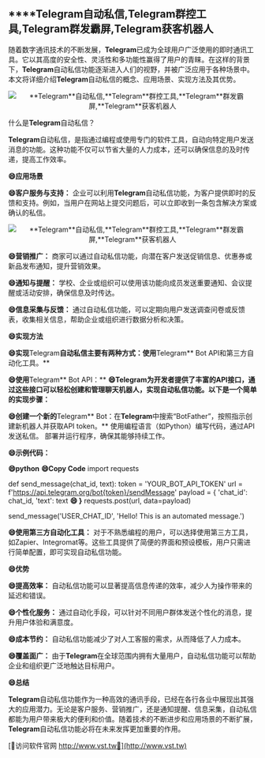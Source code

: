 ## ****Telegram**自动私信,**Telegram**群控工具,**Telegram**群发霸屏,**Telegram**获客机器人**

随着数字通讯技术的不断发展，**Telegram**已成为全球用户广泛使用的即时通讯工具。它以其高度的安全性、灵活性和多功能性赢得了用户的青睐。在这样的背景下，**Telegram**自动私信功能逐渐进入人们的视野，并被广泛应用于各种场景中。本文将详细介绍**Telegram**自动私信的概念、应用场景、实现方法及其优势。

 <center><img src="https://vst.tw/MP4/tuiguang/png/0.png" alt="**Telegram**自动私信,**Telegram**群控工具,**Telegram**群发霸屏,**Telegram**获客机器人"></center>

什么是**Telegram**自动私信？

**Telegram**自动私信，是指通过编程或使用专门的软件工具，自动向特定用户发送消息的功能。这种功能不仅可以节省大量的人力成本，还可以确保信息的及时传递，提高工作效率。

**😄应用场景**

**😄客户服务与支持：**
企业可以利用**Telegram**自动私信功能，为客户提供即时的反馈和支持。例如，当用户在网站上提交问题后，可以立即收到一条包含解决方案或确认的私信。

 <center><img src="https://vst.tw/MP4/tuiguang/png/3.png" alt="**Telegram**自动私信,**Telegram**群控工具,**Telegram**群发霸屏,**Telegram**获客机器人"></center>

**😄营销推广：**
商家可以通过自动私信功能，向潜在客户发送促销信息、优惠券或新品发布通知，提升营销效果。

**😄通知与提醒：**
学校、企业或组织可以使用该功能向成员发送重要通知、会议提醒或活动安排，确保信息及时传达。

**😄信息采集与反馈：**
通过自动私信功能，可以定期向用户发送调查问卷或反馈表，收集相关信息，帮助企业或组织进行数据分析和决策。

**😄实现方法**

**😄实现**Telegram**自动私信主要有两种方式：使用**Telegram** Bot API和第三方自动化工具。**

**😄使用**Telegram** Bot API：**
**😄**Telegram**为开发者提供了丰富的API接口，通过这些接口可以轻松创建和管理聊天机器人，实现自动私信功能。以下是一个简单的实现步骤：**

**😄创建一个新的**Telegram** Bot：在**Telegram**中搜索“BotFather”，按照指示创建新机器人并获取API token。**
使用编程语言（如Python）编写代码，通过API发送私信。
部署并运行程序，确保其能够持续工作。

**😄示例代码：**

**😄python**
**😄Copy Code**
import requests

def send_message(chat_id, text):
    token = 'YOUR_BOT_API_TOKEN'
    url = f'https://api.telegram.org/bot{token}/sendMessage'
    payload = {
        'chat_id': chat_id,
        'text': text
**😄    }**
    requests.post(url, data=payload)

send_message('USER_CHAT_ID', 'Hello! This is an automated message.')


**😄使用第三方自动化工具：**
对于不熟悉编程的用户，可以选择使用第三方工具，如Zapier、Integromat等。这些工具提供了简便的界面和预设模板，用户只需进行简单配置，即可实现自动私信功能。

**😄优势**

**😄提高效率：**
自动私信功能可以显著提高信息传递的效率，减少人为操作带来的延迟和错误。

**😄个性化服务：**
通过自动化手段，可以针对不同用户群体发送个性化的消息，提升用户体验和满意度。

**😄成本节约：**
自动私信功能减少了对人工客服的需求，从而降低了人力成本。

**😄覆盖面广：**
由于**Telegram**在全球范围内拥有大量用户，自动私信功能可以帮助企业和组织更广泛地触达目标用户。

**😄总结**

**Telegram**自动私信功能作为一种高效的通讯手段，已经在各行各业中展现出其强大的应用潜力。无论是客户服务、营销推广，还是通知提醒、信息采集，自动私信都能为用户带来极大的便利和价值。随着技术的不断进步和应用场景的不断扩展，**Telegram**自动私信功能必将在未来发挥更加重要的作用。


[👻访问软件官网 http://www.vst.tw👻](http://www.vst.tw)
